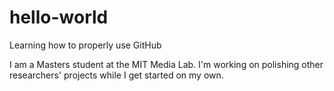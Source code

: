 # hello-world
Learning how to properly use GitHub

I am a Masters student at the MIT Media Lab.
I'm working on polishing other researchers' 
projects while I get started on my own.
